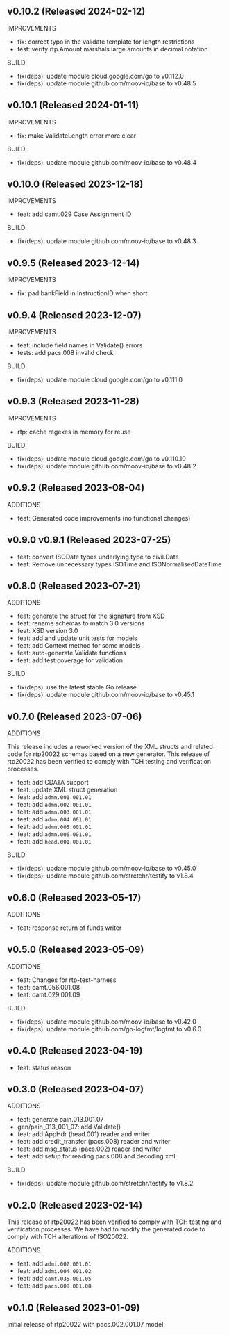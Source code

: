 ## v0.10.2 (Released 2024-02-12)

IMPROVEMENTS

- fix: correct typo in the validate template for length restrictions
- test: verify rtp.Amount marshals large amounts in decimal notation

BUILD

- fix(deps): update module cloud.google.com/go to v0.112.0
- fix(deps): update module github.com/moov-io/base to v0.48.5

## v0.10.1 (Released 2024-01-11)

IMPROVEMENTS

- fix: make ValidateLength error more clear

BUILD

- fix(deps): update module github.com/moov-io/base to v0.48.4

## v0.10.0 (Released 2023-12-18)

IMPROVEMENTS

- feat: add camt.029 Case Assignment ID

BUILD

- fix(deps): update module github.com/moov-io/base to v0.48.3

## v0.9.5 (Released 2023-12-14)

IMPROVEMENTS

- fix: pad bankField in InstructionID when short

## v0.9.4 (Released 2023-12-07)

IMPROVEMENTS

- feat: include field names in Validate() errors
- tests: add pacs.008 invalid check

BUILD

- fix(deps): update module cloud.google.com/go to v0.111.0

## v0.9.3 (Released 2023-11-28)

IMPROVEMENTS

- rtp: cache regexes in memory for reuse

BUILD

- fix(deps): update module cloud.google.com/go to v0.110.10
- fix(deps): update module github.com/moov-io/base to v0.48.2

## v0.9.2 (Released 2023-08-04)

ADDITIONS

- feat: Generated code improvements (no functional changes)

## v0.9.0 v0.9.1 (Released 2023-07-25)

- feat: convert ISODate types underlying type to civil.Date
- feat: Remove unnecessary types ISOTime and ISONormalisedDateTime

## v0.8.0 (Released 2023-07-21)

ADDITIONS

- feat: generate the struct for the signature from XSD
- feat: rename schemas to match 3.0 versions
- feat: XSD version 3.0
- feat: add and update unit tests for models
- feat: add Context method for some models
- feat: auto-generate Validate functions
- feat: add test coverage for validation

BUILD

- fix(deps): use the latest stable Go release
- fix(deps): update module github.com/moov-io/base to v0.45.1

## v0.7.0 (Released 2023-07-06)

ADDITIONS

This release includes a reworked version of the XML structs and related code for rtp20022 schemas based on a new generator. This release of rtp20022 has been verified to comply with TCH testing and verification processes.

- feat: add CDATA support
- feat: update XML struct generation
- feat: add `admn.001.001.01`
- feat: add `admn.002.001.01`
- feat: add `admn.003.001.01`
- feat: add `admn.004.001.01`
- feat: add `admn.005.001.01`
- feat: add `admn.006.001.01`
- feat: add `head.001.001.01`

BUILD

- fix(deps): update module github.com/moov-io/base to v0.45.0
- fix(deps): update module github.com/stretchr/testify to v1.8.4

## v0.6.0 (Released 2023-05-17)

ADDITIONS

- feat: response return of funds writer

## v0.5.0 (Released 2023-05-09)

ADDITIONS

- feat: Changes for rtp-test-harness
- feat: camt.056.001.08
- feat: camt.029.001.09

BUILD

- fix(deps): update module github.com/moov-io/base to v0.42.0
- fix(deps): update module github.com/go-logfmt/logfmt to v0.6.0

## v0.4.0 (Released 2023-04-19)

- feat: status reason

## v0.3.0 (Released 2023-04-07)

ADDITIONS

- feat: generate pain.013.001.07
- gen/pain_013_001_07: add Validate()
- feat: add AppHdr (head.001) reader and writer
- feat: add credit_transfer (pacs.008) reader and writer
- feat: add msg_status (pacs.002) reader and writer
- feat: add setup for reading pacs.008 and decoding xml

BUILD

- fix(deps): update module github.com/stretchr/testify to v1.8.2

## v0.2.0 (Released 2023-02-14)

This release of rtp20022 has been verified to comply with TCH testing and verification processes. We have had to modify the generated code to comply with TCH alterations of ISO20022.

ADDITIONS

- feat: add `admi.002.001.01`
- feat: add `admi.004.001.02`
- feat: add `camt.035.001.05`
- feat: add `pacs.008.001.08`

## v0.1.0 (Released 2023-01-09)

Initial release of rtp20022 with pacs.002.001.07 model.

